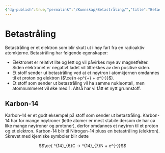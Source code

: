 ```yaml
---
{"dg-publish":true,"permalink":"/Kunnskap/Betastråling/","title":"Betastråling","tags":["naturfag","fysikk"]}
---
```



# Betastråling
Betastråling er et elektron som blir skutt ut i høy fart fra en radioaktiv atomkjerne. Betastråling har følgende egenskaper:
- Elektronet er relativt lite og lett og vil påvirkes mye av magnetfelter. Siden elektronet er negativt ladet vil tiltrekkes av den positive siden.
- Et stoff sender ut betastråling ved at et nøytron i atomkjernen omdannes til et proton og elektron ($\ce{n->p^{+} + e^{-}}$). 
- Et stoff som sender ut betastråling vil ha samme nukleontall, men atomnummeret vil øke med 1. Altså har vi fått et nytt grunnstoff.

## Karbon-14
Karbon-14 er et godt eksempel på stoff som sender ut betastråling. Karbon-14 har for mange nøytroner (lette atomer er mest stabile dersom de har ca like mange nøytroner og protoner), derfor omdannes et nøytron til et proton og et elektron. Karbon-14 blir til Nitrogen-14 pluss en betastråling (elektron). Skrevet med kjemiske symboler blir dette

$$\ce{ ^{14}_{6}C -> ^{14}_{7}N + e^{-}}$$

